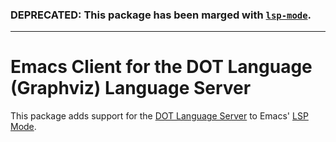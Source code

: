 ### DEPRECATED: This package has been marged with [`lsp-mode`](https://github.com/emacs-lsp/lsp-mode/blob/master/clients/lsp-dot.el).
____

# Emacs Client for the DOT Language (Graphviz) Language Server

This package adds support for the [DOT Language Server](https://github.com/nikeee/dot-language-server) to Emacs' [LSP Mode](https://github.com/emacs-lsp/lsp-mode).
